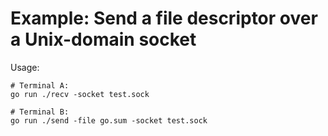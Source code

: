 # Example: Send a file descriptor over a Unix-domain socket

Usage:

```shell
# Terminal A:
go run ./recv -socket test.sock

# Terminal B:
go run ./send -file go.sum -socket test.sock
```

